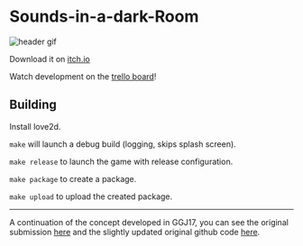 # Sounds-in-a-dark-Room

![header gif](./screenshots/sounds.gif)

Download it on [itch.io](https://thomas-hope.itch.io/sounds-in-a-dark-room)

Watch development on the [trello board](https://trello.com/b/2j1AVdUt/sounds-in-a-dark-room-ggj2017)!

## Building

Install love2d.

`make` will launch a debug build (logging, skips splash screen).

`make release` to launch the game with release configuration.

`make package` to create a package.

`make upload` to upload the created package.

---

A continuation of the concept developed in GGJ17, you can see the original submission [here](http://globalgamejam.org/2017/games/sounds-dark-room) and the slightly updated original github code [here](https://github.com/Cyphre117/GGJ2017).
